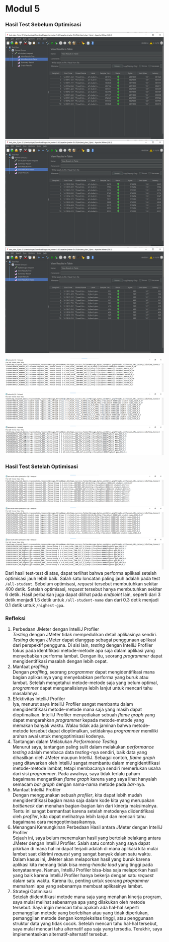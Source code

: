 # Modul 5
### Hasil Test Sebelum Optimisasi
![All Student Before Optimization](images/jmeter-before-1.png)
![All Student Name Before Optimization](images/jmeter-before-2.png)
![Highest GPA Before Optimization](images/jmeter-before-3.png)

![All Student Before Optimization (CLI)](images/jmeter-cli-before-1.png)
![All Student Name Before Optimization (CLI)](images/jmeter-cli-before-2.png)
![Highest GPA Before Optimization (CLI)](images/jmeter-cli-before-3.png)


### Hasil Test Setelah Optimisasi
![All Student After Optimization (CLI)](images/jmeter-cli-after-1.png)
![All Student Name After Optimization (CLI)](images/jmeter-cli-after-2.png)
![Highest GPA After Optimization (CLI)](images/jmeter-cli-after-3.png)
Dari hasil test-test di atas, dapat terlihat bahwa performa aplikasi setelah optimisasi jauh lebih baik. Salah satu
loncatan paling jauh adalah pada test `/all-student`. Sebelum optimisasi, _request_ tersebut membutuhkan sekitar 400
detik. Setelah optimisasi, _request_ tersebut hanya membutuhkan sekitar 6 detik. Hasil perbaikan juga dapat dilihat pada
_endpoint_ lain, seperti dari 3 detik menjadi 1.5 detik untuk `/all-student-name` dan dari 0.3 detik menjadi 0.1 detik
untuk `/highest-gpa`.

### Refleksi
1. Perbedaan JMeter dengan IntelliJ Profiler \
_Testing_ dengan JMeter tidak mempedulikan detail aplikasinya sendiri. _Testing_ dengan JMeter dapat dianggap sebagai
    penggunaan aplikasi dari perspektif pengguna. Di sisi lain, _testing_ dengan IntelliJ Profiler fokus pada identifikasi
    metode-metode apa saja dalam aplikasi yang menyebabkan performa lambat. Dengan itu, seorang _programmer_ dapat mengidentifikasi
    masalah dengan lebih cepat.
2. Manfaat _profiling_ \
Dengan _profiling_, seorang _programmer_ dapat mengidentifikasi mana bagian aplikasinya yang menyebabkan performa yang
    buruk atau lambat. Setelah mengetahui metode-metode saja yang belum optimal, _programmer_ dapat menganalisisnya lebih
    lanjut untuk mencari tahu masalahnya. 
3. Efektivitas IntelliJ Profiler \
Iya, menurut saya IntelliJ Profiler sangat membantu dalam mengidentifikasi metode-metode mana saja yang masih dapat dioptimalkan.
    IntelliJ Profiler menyediakan sebuah _flame graph_ yang dapat mengarahkan _programmer_ kepada metode-metode yang memakan
    banyak waktu. Walau tidak ada jaminan bahwa metode-metode tersebut dapat dioptimalkan, setidaknya _programmer_ memiliki
    arahan awal untuk mengoptimisasi kodenya.
4. Tantangan dalam Melakukan _Performance Testing_ \
Menurut saya, tantangan paling sulit dalam melakukan _performance testing_ adalah membaca data _testing_-nya sendiri, baik
    data yang dihasilkan oleh JMeter maupun IntelliJ. Sebagai contoh, _flame graph_ yang ditawarkan oleh IntelliJ sangat
    membantu dalam mengidentifikasi metode-metode lambat, tetapi membacanya sendiri memerlukan usaha dari sisi _programmer_.
    Pada awalnya, saya tidak terlalu paham bagaimana mengartikan _flame graph_ karena yang saya lihat hanyalah semacam _bar graph_
    dengan nama-nama metode pada _bar_-nya.
5. Manfaat IntelliJ Profiler \
Dengan menggunakan sebuah _profiler_, kita dapat lebih mudah mengidentifikasi bagian mana saja dalam kode kita yang merupakan
    _bottleneck_ dan menahan bagian-bagian lain dari kinerja maksimalnya. Tentu ini sangat bermanfaat karena setelah metodenya
    diidentifikasi oleh _profiler_, kita dapat melihatnya lebih lanjut dan mencari tahu bagaimana cara mengoptimisasikannya.
6. Menangani Kemungkinan Perbedaan Hasil antara JMeter dengan IntelliJ Profiler \
Sejauh ini, saya belum menemukan hasil yang bertolak belakang antara JMeter dengan IntelliJ Profiler. Salah satu contoh yang
    saya dapat pikirkan di mana hal ini dapat terjadi adalah di mana aplikasi kita mulai lambat saat dikirimi _request_ yang
    sangat banyak dalam satu waktu. Dalam kasus ini, JMeter akan melaporkan hasil yang buruk karena aplikasi kita memang tidak
    bisa meng-_handle_ _load_ yang tinggi pada kenyataannya. Namun, IntelliJ Profiler bisa-bisa saja melaporkan hasil yang baik
    karena IntelliJ Profiler hanya bekerja dengan satu _request_ dalam satu waktu. Karena itu, penting untuk seorang _programmer_
    memahami apa yang sebenarnya membuat aplikasinya lambat.
7. Strategi Optimisasi \
Setelah diidentifikasi metode mana saja yang menahan kinerja program, saya mulai melihat sebenarnya apa yang dilakukan oleh
    metode tersebut. Saya ingin mencari tahu apakah ada hal-hal seperti pemanggilan metode yang berlebihan atau yang tidak diperlukan,
    pemanggilan metode dengan kompleksitas tinggi, atau penggunaan struktur data yang tidak cocok. Setelah mencari tahu hal-hal
    tersebut, saya mulai mencari tahu alternatif apa saja yang tersedia. Terakhir, saya implementasikan
    alternatif-alternatif tersebut.